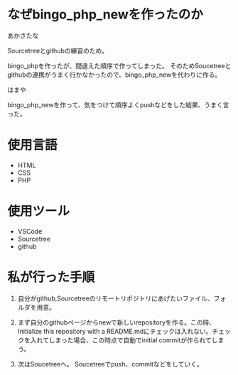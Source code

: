 # なぜbingo_php_newを作ったのか

あかさたな

Sourcetreeとgithubの練習のため。

bingo_phpを作ったが、間違えた順序で作ってしまった。
そのためSoucetreeとgithubの連携がうまく行かなかったので、bingo_php_newを代わりに作る。

はまや

bingo_php_newを作って、気をつけて順序よくpushなどをした結果、うまく言った。

# 使用言語

- HTML
- CSS
- PHP

# 使用ツール

- VSCode
- Sourcetree
- github

# 私が行った手順

1. 自分がgithub,Sourcetreeのリモートリポジトリにあげたいファイル、フォルダを用意。

2. まず自分のgithubページからnewで新しいrepositoryを作る。この時、Initialize this repository with a README.mdにチェックは入れない。チェックを入れてしまった場合、この時点で自動でinitial commitが作られてしまう。

3. 次はSoucetreeへ。
Soucetreeでpush、commitなどをしていく。
